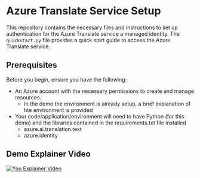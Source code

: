 # Azure Translate Service Setup

This repository contains the necessary files and instructions to set up authentication for the Azure Translate service a managed identity. The `quickstart.py` file provides a quick start guide to access the Azure Translate service.

## Prerequisites

Before you begin, ensure you have the following:

- An Azure account with the necessary permissions to create and manage resources.
  - In the demo the environment is already setup, a brief explanation of hte environment is provided
- Your code/application/environment will need to have Python (for this demo) and the libraries contained in the requirements.txt file installed
  - azure.ai.translation.text
  - azure.identity

## Demo Explainer Video

[![You Explainer Video](https://i9.ytimg.com/vi/Qu02pChTYjA/maxresdefault.jpg?v=668df96d&sqp=CIjSlrgG&rs=AOn4CLDG16kD_E-3xqiN82pX3UuKE_frRA)](https://youtu.be/Qu02pChTYjA)
